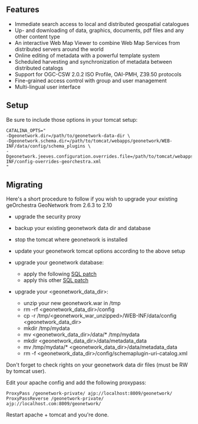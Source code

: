 Features
--------

* Immediate search access to local and distributed geospatial catalogues
* Up- and downloading of data, graphics, documents, pdf files and any other content type
* An interactive Web Map Viewer to combine Web Map Services from distributed servers around the world
* Online editing of metadata with a powerful template system
* Scheduled harvesting and synchronization of metadata between distributed catalogs
* Support for OGC-CSW 2.0.2 ISO Profile, OAI-PMH, Z39.50 protocols
* Fine-grained access control with group and user management
* Multi-lingual user interface


Setup
-----

Be sure to include those options in your tomcat setup:

    CATALINA_OPTS="
    -Dgeonetwork.dir=/path/to/geonetwork-data-dir \
    -Dgeonetwork.schema.dir=/path/to/tomcat/webapps/geonetwork/WEB-INF/data/config/schema_plugins \
    -Dgeonetwork.jeeves.configuration.overrides.file=/path/to/tomcat/webapps/geonetwork/WEB-INF/config-overrides-georchestra.xml
    "


Migrating
---------

Here's a short procedure to follow if you wish to upgrade your existing geOrchestra GeoNetwork from 2.6.3 to 2.10

* upgrade the security proxy

* backup your existing geonetwork data dir and database

* stop the tomcat where geonetwork is installed

* update your geonetwork tomcat options according to the above setup

* upgrade your geonetwork database:
  * apply the following [SQL patch](https://github.com/georchestra/geonetwork/blob/georchestra-29/web/src/main/webapp/WEB-INF/classes/setup/sql-georchestra/migrate/1211/db-migrate-default.sql) 
  * apply this other [SQL patch](https://github.com/georchestra/geonetwork/blob/georchestra-29/web/src/main/webapp/WEB-INF/classes/setup/sql-georchestra/migrate/1302/db-migrate-default.sql)

* upgrade your \<geonetwork_data_dir\>:
  * unzip your new geonetwork.war in /tmp
  * rm -rf \<geonetwork_data_dir\>/config
  * cp -r /tmp/\<geonetwork_war_unzipped\>/WEB-INF/data/config \<geonetwork_data_dir\>
  * mkdir /tmp/mydata
  * mv \<geonetwork_data_dir\>/data/* /tmp/mydata
  * mkdir \<geonetwork_data_dir\>/data/metadata_data
  * mv /tmp/mydata/* \<geonetwork_data_dir\>/data/metadata_data
  * rm -f \<geonetwork_data_dir\>/config/schemaplugin-uri-catalog.xml

Don't forget to check rights on your geonetwork data dir files (must be RW by tomcat user).

Edit your apache config and add the following proxypass:

    ProxyPass /geonetwork-private/ ajp://localhost:8009/geonetwork/
    ProxyPassReverse /geonetwork-private/ ajp://localhost.com:8009/geonetwork/

Restart apache + tomcat and you're done.
